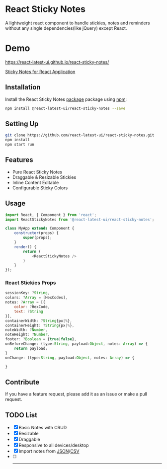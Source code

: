 # React Sticky Notes

A lightweight react component to handle stickies, notes and reminders without any single dependencies(like jQuery) except React.

# Demo

https://react-latest-ui.github.io/react-sticky-notes/

[Sticky Notes for React Application](screenshot.gif)

## Installation

Install the React Sticky Notes [package](https://www.npmjs.com/package/@react-latest-ui/react-sticky-notes) package using [npm](https://www.npmjs.com/):

```bash
npm install @react-latest-ui/react-sticky-notes --save
```

## Setting Up

```bash
git clone https://github.com/react-latest-ui/react-sticky-notes.git
npm install
npm start run
```

## Features

* Pure React Sticky Notes
* Draggable & Resizable Stickies
* Inline Content Editable
* Configurable Sticky Colors

## Usage

```javascript
import React, { Component } from 'react';
import ReactStickyNotes from '@react-latest-ui/react-sticky-notes';

class MyApp extends Component {
	constructor(props) {
		super(props);
	}  
	render() {
		return (
			<ReactStickyNotes />
		)
	}
});
```

### React Stickies Props

```javascript
sessionKey: ?String,
colors: ?Array = [HexCodes],
notes: ?Array = [{
	color: ?HexCode,
	text: ?String
}],
containerWidth: ?String{px|%},
containerHeight: ?String{px|%},
noteWidth: ?Number,
noteHeight: ?Number,
footer: ?Boolean = {true|false},
onBeforeChange: (type:String, payload:Object, notes: Array) => {
	return payload;
}
onChange: (type:String, payload:Object, notes: Array) => {

}

```

## Contribute

If you have a feature request, please add it as an issue or make a pull request.

## TODO List

- [x] Basic Notes with CRUD
- [x] Resizable
- [x] Draggable
- [x] Responsive to all devices/desktop
- [x] Import notes from [JSON](data/sample-data.json)/[CSV](data/sample-data.csv)
- [ ] ---- 

